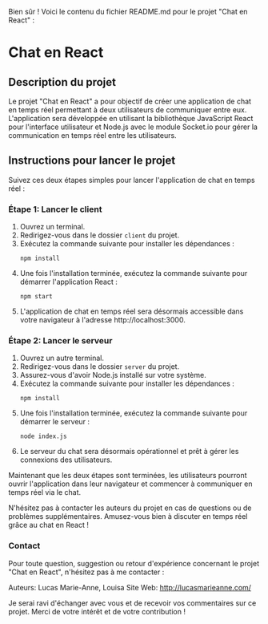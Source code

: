 Bien sûr ! Voici le contenu du fichier README.md pour le projet "Chat en React" :

# Chat en React

## Description du projet

Le projet "Chat en React" a pour objectif de créer une application de chat en temps réel permettant à deux utilisateurs de communiquer entre eux. L'application sera développée en utilisant la bibliothèque JavaScript React pour l'interface utilisateur et Node.js avec le module Socket.io pour gérer la communication en temps réel entre les utilisateurs.

## Instructions pour lancer le projet

Suivez ces deux étapes simples pour lancer l'application de chat en temps réel :

### Étape 1: Lancer le client

1. Ouvrez un terminal.
2. Redirigez-vous dans le dossier `client` du projet.
3. Exécutez la commande suivante pour installer les dépendances :
   ```
   npm install
   ```
4. Une fois l'installation terminée, exécutez la commande suivante pour démarrer l'application React :
   ```
   npm start
   ```
5. L'application de chat en temps réel sera désormais accessible dans votre navigateur à l'adresse http://localhost:3000.

### Étape 2: Lancer le serveur

1. Ouvrez un autre terminal.
2. Redirigez-vous dans le dossier `server` du projet.
3. Assurez-vous d'avoir Node.js installé sur votre système.
4. Exécutez la commande suivante pour installer les dépendances :
   ```
   npm install
   ```
5. Une fois l'installation terminée, exécutez la commande suivante pour démarrer le serveur :
   ```
   node index.js
   ```
6. Le serveur du chat sera désormais opérationnel et prêt à gérer les connexions des utilisateurs.

Maintenant que les deux étapes sont terminées, les utilisateurs pourront ouvrir l'application dans leur navigateur et commencer à communiquer en temps réel via le chat.

N'hésitez pas à contacter les auteurs du projet en cas de questions ou de problèmes supplémentaires. Amusez-vous bien à discuter en temps réel grâce au chat en React !

### Contact
Pour toute question, suggestion ou retour d'expérience concernant le projet "Chat en React", n'hésitez pas à me contacter :

Auteurs: Lucas Marie-Anne, Louisa
Site Web: http://lucasmarieanne.com/

Je serai ravi d'échanger avec vous et de recevoir vos commentaires sur ce projet. Merci de votre intérêt et de votre contribution !
